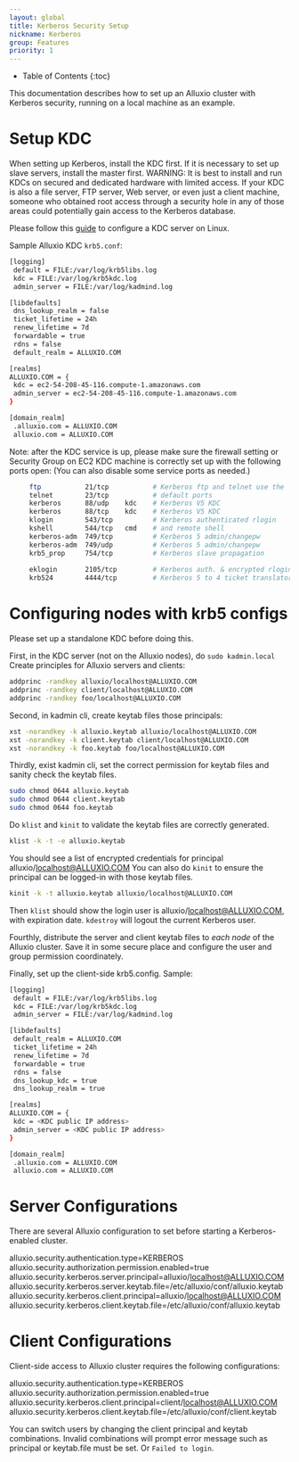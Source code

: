 ```yaml
---
layout: global
title: Kerberos Security Setup
nickname: Kerberos
group: Features
priority: 1
---
```


* Table of Contents
{:toc}

This documentation describes how to set up an Alluxio cluster with
Kerberos security, running on a local machine as an example.

# Setup KDC

When setting up Kerberos, install the KDC first. If it is necessary to set up slave servers, 
install the master first. WARNING: It is best to install and run KDCs on 
secured and dedicated hardware with limited access.
If your KDC is also a file server, FTP server, Web server, or even just a client machine, 
someone who obtained root access through a security hole in any of those areas could potentially 
gain access to the Kerberos database.

Please follow this [guide](https://access.redhat.com/documentation/en-US/Red_Hat_Enterprise_Linux/6/html/Managing_Smart_Cards/Configuring_a_Kerberos_5_Server.html)
to configure a KDC server on Linux.

Sample Alluxio KDC `krb5.conf`:

```bash
[logging]
 default = FILE:/var/log/krb5libs.log
 kdc = FILE:/var/log/krb5kdc.log
 admin_server = FILE:/var/log/kadmind.log

[libdefaults]
 dns_lookup_realm = false
 ticket_lifetime = 24h
 renew_lifetime = 7d
 forwardable = true
 rdns = false
 default_realm = ALLUXIO.COM

[realms]
ALLUXIO.COM = {
 kdc = ec2-54-208-45-116.compute-1.amazonaws.com
 admin_server = ec2-54-208-45-116.compute-1.amazonaws.com
}

[domain_realm]
 .alluxio.com = ALLUXIO.COM
 alluxio.com = ALLUXIO.COM
```
Note: after the KDC service is up, please make sure the firewall setting or Security Group on EC2
KDC machine is correctly set up with the following ports open:
(You can also disable some service ports as needed.)

```bash
     ftp           21/tcp           # Kerberos ftp and telnet use the
     telnet        23/tcp           # default ports
     kerberos      88/udp    kdc    # Kerberos V5 KDC
     kerberos      88/tcp    kdc    # Kerberos V5 KDC
     klogin        543/tcp          # Kerberos authenticated rlogin
     kshell        544/tcp   cmd    # and remote shell
     kerberos-adm  749/tcp          # Kerberos 5 admin/changepw
     kerberos-adm  749/udp          # Kerberos 5 admin/changepw
     krb5_prop     754/tcp          # Kerberos slave propagation
     
     eklogin       2105/tcp         # Kerberos auth. & encrypted rlogin
     krb524        4444/tcp         # Kerberos 5 to 4 ticket translator
```

# Configuring nodes with krb5 configs

Please set up a standalone KDC before doing this.

First, in the KDC server (not on the Alluxio nodes), do `sudo kadmin.local`
Create principles for Alluxio servers and clients:

```bash
addprinc -randkey alluxio/localhost@ALLUXIO.COM
addprinc -randkey client/localhost@ALLUXIO.COM
addprinc -randkey foo/localhost@ALLUXIO.COM
```

Second, in kadmin cli, create keytab files those principals:
```bash
xst -norandkey -k alluxio.keytab alluxio/localhost@ALLUXIO.COM
xst -norandkey -k client.keytab client/localhost@ALLUXIO.COM
xst -norandkey -k foo.keytab foo/localhost@ALLUXIO.COM
```
 
Thirdly, exist kadmin cli, set the correct permission for keytab files and
sanity check the keytab files.
```bash
sudo chmod 0644 alluxio.keytab
sudo chmod 0644 client.keytab
sudo chmod 0644 foo.keytab
```

Do `klist` and `kinit` to validate the keytab files are correctly generated.
```bash
klist -k -t -e alluxio.keytab
```
You should see a list of encrypted credentials for principal alluxio/localhost@ALLUXIO.COM
You can also do `kinit` to ensure the principal can be logged-in with those keytab files.
```bash
kinit -k -t alluxio.keytab alluxio/localhost@ALLUXIO.COM
```
Then `klist` should show the login user is alluxio/localhost@ALLUXIO.COM, with expiration date.
`kdestroy` will logout the current Kerberos user.

Fourthly, distribute the server and client keytab files to *each node* of the Alluxio cluster.
Save it in some secure place and configure the user and group permission coordinately.

Finally, set up the client-side krb5.config.
Sample:

```bash
[logging]
 default = FILE:/var/log/krb5libs.log
 kdc = FILE:/var/log/krb5kdc.log
 admin_server = FILE:/var/log/kadmind.log

[libdefaults]
 default_realm = ALLUXIO.COM
 ticket_lifetime = 24h
 renew_lifetime = 7d
 forwardable = true
 rdns = false
 dns_lookup_kdc = true
 dns_lookup_realm = true

[realms]
ALLUXIO.COM = {
 kdc = <KDC public IP address>
 admin_server = <KDC public IP address>
}

[domain_realm]
 .alluxio.com = ALLUXIO.COM
 alluxio.com = ALLUXIO.COM
```

# Server Configurations
There are several Alluxio configuration to set before starting a Kerberos-enabled cluster.

  alluxio.security.authentication.type=KERBEROS
  alluxio.security.authorization.permission.enabled=true
  alluxio.security.kerberos.server.principal=alluxio/localhost@ALLUXIO.COM
  alluxio.security.kerberos.server.keytab.file=/etc/alluxio/conf/alluxio.keytab
  alluxio.security.kerberos.client.principal=alluxio/localhost@ALLUXIO.COM
  alluxio.security.kerberos.client.keytab.file=/etc/alluxio/conf/alluxio.keytab

# Client Configurations
Client-side access to Alluxio cluster requires the following configurations:

  alluxio.security.authentication.type=KERBEROS
  alluxio.security.authorization.permission.enabled=true
  alluxio.security.kerberos.client.principal=client/localhost@ALLUXIO.COM
  alluxio.security.kerberos.client.keytab.file=/etc/alluxio/conf/client.keytab
  
You can switch users by changing the client principal and keytab combinations.
Invalid combinations will prompt error message such as principal or keytab.file must be set.
Or `Failed to login`.
